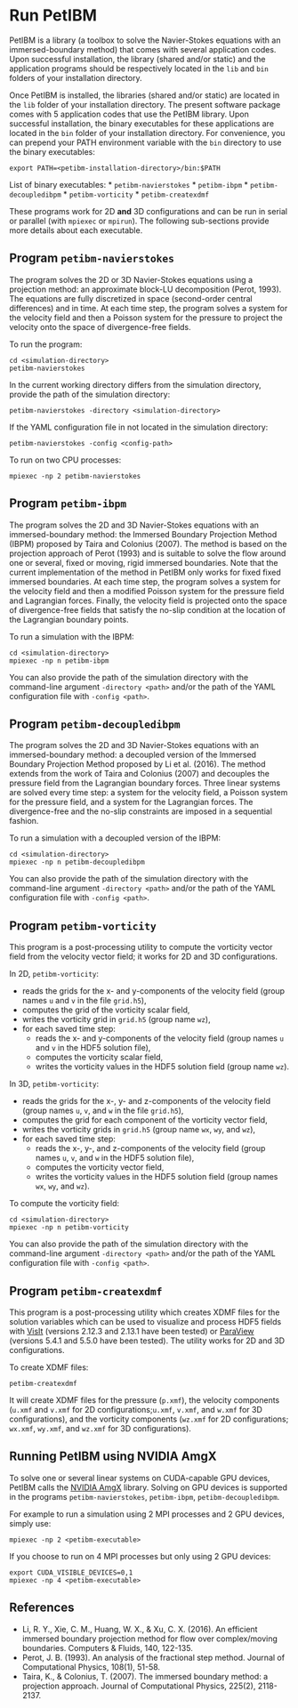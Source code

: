 # Run PetIBM

PetIBM is a library (a toolbox to solve the Navier-Stokes equations with an immersed-boundary method) that comes with several application codes.
Upon successful installation, the library (shared and/or static) and the application programs should be respectively located in the `lib` and `bin` folders of your installation directory.

Once PetIBM is installed, the libraries (shared and/or static) are located in the `lib` folder of your installation directory.
The present software package comes with 5 application codes that use the PetIBM library.
Upon successful installation, the binary executables for these applications are located in the `bin` folder of your installation directory.
For convenience, you can prepend your PATH environment variable with the `bin` directory to use the binary executables:

    export PATH=<petibm-installation-directory>/bin:$PATH

List of binary executables:
    * `petibm-navierstokes`
    * `petibm-ibpm`
    * `petibm-decoupledibpm`
    * `petibm-vorticity`
    * `petibm-createxdmf`

These programs work for 2D **and** 3D configurations and can be run in serial or parallel (with `mpiexec` or `mpirun`).
The following sub-sections provide more details about each executable.

## Program `petibm-navierstokes`

The program solves the 2D or 3D Navier-Stokes equations using a projection method: an approximate block-LU decomposition (Perot, 1993).
The equations are fully discretized in space (second-order central differences) and in time.
At each time step, the program solves a system for the velocity field and then a Poisson system for the pressure to project the velocity onto the space of divergence-free fields.

To run the program:

    cd <simulation-directory>
    petibm-navierstokes

In the current working directory differs from the simulation directory, provide the path of the simulation directory:

    petibm-navierstokes -directory <simulation-directory>

If the YAML configuration file in not located in the simulation directory:

    petibm-navierstokes -config <config-path>

To run on two CPU processes:

    mpiexec -np 2 petibm-navierstokes


## Program `petibm-ibpm`

The program solves the 2D and 3D Navier-Stokes equations with an immersed-boundary method: the Immersed Boundary Projection Method (IBPM) proposed by Taira and Colonius (2007).
The method is based on the projection approach of Perot (1993) and is suitable to solve the flow around one or several, fixed or moving, rigid immersed boundaries.
Note that the current implementation of the method in PetIBM only works for fixed fixed immersed boundaries.
At each time step, the program solves a system for the velocity field and then a modified Poisson system for the pressure field and Lagrangian forces.
Finally, the velocity field  is projected onto the space of divergence-free fields that satisfy the no-slip condition at the location of the Lagrangian boundary points.

To run a simulation with the IBPM:

    cd <simulation-directory>
    mpiexec -np n petibm-ibpm

You can also provide the path of the simulation directory with the command-line argument `-directory <path>` and/or the path of the YAML configuration file with `-config <path>`.


## Program `petibm-decoupledibpm`

The program solves the 2D and 3D Navier-Stokes equations with an immersed-boundary method: a decoupled version of the Immersed Boundary Projection Method proposed by Li et al. (2016).
The method extends from the work of Taira and Colonius (2007) and decouples the pressure field from the Lagrangian boundary forces.
Three linear systems are solved every time step: a system for the velocity field, a Poisson system for the pressure field, and a system for the Lagrangian forces.
The divergence-free and the no-slip constraints are imposed in a sequential fashion.

To run a simulation with a decoupled version of the IBPM:

    cd <simulation-directory>
    mpiexec -np n petibm-decoupledibpm

You can also provide the path of the simulation directory with the command-line argument `-directory <path>` and/or the path of the YAML configuration file with `-config <path>`.


## Program `petibm-vorticity`

This program is a post-processing utility to compute the vorticity vector field from the velocity vector field; it works for 2D and 3D configurations.

In 2D, `petibm-vorticity`:
- reads the grids for the x- and y-components of the velocity field (group names `u` and `v` in the file `grid.h5`),
- computes the grid of the vorticity scalar field,
- writes the vorticity grid in `grid.h5` (group name `wz`),
- for each saved time step:
    + reads the x- and y-components of the velocity field (group names `u` and `v` in the HDF5 solution file),
    + computes the vorticity scalar field,
    + writes the vorticity values in the HDF5 solution field (group name `wz`).

In 3D, `petibm-vorticity`:
- reads the grids for the x-, y- and z-components of the velocity field (group names `u`, `v`, and `w` in the file `grid.h5`),
- computes the grid for each component of the vorticity vector field,
- writes the vorticity grids in `grid.h5` (group name `wx`, `wy`, and `wz`),
- for each saved time step:
    + reads the x-, y-, and z-components of the velocity field (group names `u`, `v`, and `w` in the HDF5 solution file),
    + computes the vorticity vector field,
    + writes the vorticity values in the HDF5 solution field (group names `wx`, `wy`, and `wz`).

To compute the vorticity field:

    cd <simulation-directory>
    mpiexec -np n petibm-vorticity

You can also provide the path of the simulation directory with the command-line argument `-directory <path>` and/or the path of the YAML configuration file with `-config <path>`.


## Program `petibm-createxdmf`

This program is a post-processing utility which creates XDMF files for the solution variables which can be used to visualize and process HDF5 fields with [VisIt](https://wci.llnl.gov/simulation/computer-codes/visit/) (versions 2.12.3 and 2.13.1 have been tested) or [ParaView](https://www.paraview.org/) (versions 5.4.1 and 5.5.0 have been tested).
The utility works for 2D and 3D configurations.

To create XDMF files:

    petibm-createxdmf

It will create XDMF files for the pressure (`p.xmf`), the velocity components (`u.xmf` and `v.xmf` for 2D configurations;`u.xmf`, `v.xmf`, and `w.xmf` for 3D configurations), and the vorticity components (`wz.xmf` for 2D configurations; `wx.xmf`, `wy.xmf`, and `wz.xmf` for 3D configurations).


## Running PetIBM using NVIDIA AmgX

To solve one or several linear systems on CUDA-capable GPU devices, PetIBM calls the [NVIDIA AmgX](https://github.com/NVIDIA/AMGX) library.
Solving on GPU devices is supported in the programs `petibm-navierstokes`, `petibm-ibpm`, `petibm-decoupledibpm`.

For example to run a simulation using 2 MPI processes and 2 GPU devices, simply use:

    mpiexec -np 2 <petibm-executable>

If you choose to run on 4 MPI processes but only using 2 GPU devices:

    export CUDA_VISIBLE_DEVICES=0,1
    mpiexec -np 4 <petibm-executable>


## References

* Li, R. Y., Xie, C. M., Huang, W. X., & Xu, C. X. (2016). An efficient immersed boundary projection method for flow over complex/moving boundaries. Computers & Fluids, 140, 122-135.
* Perot, J. B. (1993). An analysis of the fractional step method. Journal of Computational Physics, 108(1), 51-58.
* Taira, K., & Colonius, T. (2007). The immersed boundary method: a projection approach. Journal of Computational Physics, 225(2), 2118-2137.